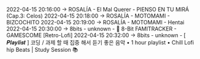 2022-04-15 20:16:00 -> ROSALÍA - El Mal Querer - PIENSO EN TU MIRÁ (Cap.3: Celos)
2022-04-15 20:18:00 -> ROSALÍA - MOTOMAMI - BIZCOCHITO
2022-04-15 20:19:00 -> ROSALÍA - MOTOMAMI - Hentai
2022-04-15 20:30:00 -> 8bits - unknown - 🎵 8-Bit  FAMITRACKER - GAMESCOME  [Retro-Lofi]
2022-04-15 20:32:00 -> 8bits - unknown - [ 𝑷𝒍𝒂𝒚𝒍𝒊𝒔𝒕 ] 코딩 / 과제 할 때 집중 해서 듣기 좋은 음악 • 1 hour playlist • Chill Lofi hip Beats | Study Session 📚
